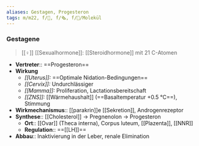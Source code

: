```yaml
---
aliases: Gestagen, Progesteron
tags: m/m22, f/🦩, f/🗞️, f/🧪/Molekül
---
```

### Gestagene
> [[♀]] [[Sexualhormone]]: [[Steroidhormone]] mit 21 C-Atomen
- **Vertreter**:: ==Progesteron==
- **Wirkung**
	- *[[Uterus]]:* ==Optimale Nidation-Bedingungen==
	- *[[Cervix]]:* Undurchlässiger
	- *[[Mamma]]:* Proliferation, Lactationsbereitschaft
	- *[[ZNS]]:* [[Wärmehaushalt]] (==Basaltemperatur +0.5 °C==), Stimmung
- **Wirkmechanismus**:: [[parakrin]]e [[Sekretion]], Androgenrezeptor
- **Synthese**:: [[Cholesterol]] → Pregnenolon → Progesteron
	- **Ort**:: [[Ovar]] (Theca interna), Corpus luteum, [[Plazenta]], [[NNR]]
	- **Regulation**:: ==[[LH]]==
- **Abbau**:: Inaktivierung in der Leber, renale Elimination